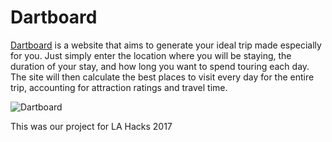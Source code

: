 # Dartboard
[Dartboard](https://devpost.com/software/dartboard) is a website that aims to generate your ideal trip made especially for you. 
Just simply enter the location where you will be staying, the duration of your stay, 
and how long you want to spend touring each day. The site will then calculate the best 
places to visit every day for the entire trip, accounting for attraction ratings and 
travel time. 

![Dartboard](https://challengepost-s3-challengepost.netdna-ssl.com/photos/production/software_photos/000/497/052/datas/gallery.jpg)

This was our project for LA Hacks 2017
